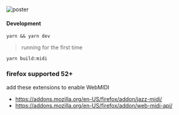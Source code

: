 ![poster](./poster.png)

#### Development

```shell
yarn && yarn dev
```

> running for the first time

```
yarn build:midi
```

### firefox supported 52+

add these extensions to enable WebMIDI

- https://addons.mozilla.org/en-US/firefox/addon/jazz-midi/
- https://addons.mozilla.org/en-US/firefox/addon/web-midi-api/
